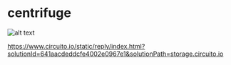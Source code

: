 # centrifuge

![alt text](https://imgur.com/a/IChsxW7)

https://www.circuito.io/static/reply/index.html?solutionId=641aacdeddcfe4002e0967e1&solutionPath=storage.circuito.io
